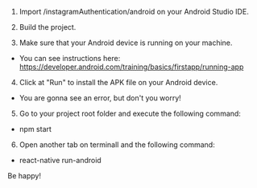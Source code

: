 1. Import /instagramAuthentication/android on your Android Studio IDE.

2. Build the project.

3. Make sure that your Android device is running on your machine. 
  - You can see instructions here: https://developer.android.com/training/basics/firstapp/running-app
    
4. Click at "Run" to install the APK file on your Android device.
  - You are gonna see an error, but don't you worry!
  
5. Go to your project root folder and execute the following command:
  - npm start
  
6. Open another tab on terminall and the following command:
  - react-native run-android
  
Be happy!

